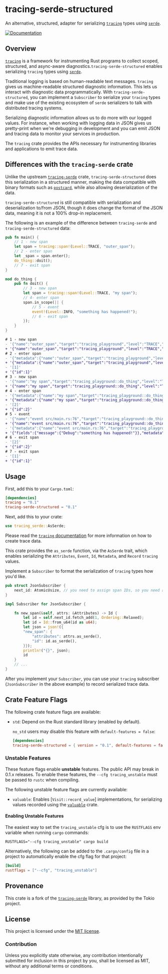 # tracing-serde-structured

An alternative, structured, adapter for serializing [`tracing`] types using [`serde`].

[![Documentation][docs-badge]][docs-url]

[docs-badge]: https://docs.rs/tracing-serde-structured/badge.svg
[docs-url]: https://docs.rs/tracing-serde-structured

## Overview

[`tracing`] is a framework for instrumenting Rust programs to collect
scoped, structured, and async-aware diagnostics.`tracing-serde-structured` enables
serializing `tracing` types using [`serde`].

Traditional logging is based on human-readable text messages.
`tracing` gives us machine-readable structured diagnostic
information. This lets us interact with diagnostic data
programmatically. With `tracing-serde-structured`, you can implement a
`Subscriber` to serialize your `tracing` types and make use of the
existing ecosystem of `serde` serializers to talk with distributed
tracing systems.

Serializing diagnostic information allows us to do more with our logged
values. For instance, when working with logging data in JSON gives us
pretty-print when we're debugging in development and you can emit JSON
and tracing data to monitor your services in production.

The `tracing` crate provides the APIs necessary for instrumenting
libraries and applications to emit trace data.

## Differences with the `tracing-serde` crate

Unlike the upstream [`tracing-serde`] crate, `tracing-serde-structured` does this serialization
in a structured manner, making the data compatible with binary formats such as [`postcard`],
while also allowing deserialization of the data.

`tracing-serde-structured` is still compatible with serialization and deserialization to/from
JSON, though it does change the format of the JSON data, meaning it is not a 100% drop-in replacement.

[`tracing-serde`]: https://docs.rs/tracing-serde
[`postcard`]: https://docs.rs/postcard

The following is an example of the difference between `tracing-serde` and `tracing-serde-structured`
data:

```rust
pub fn main() {
    // 1 - new span
    let span = tracing::span!(Level::TRACE, "outer_span");
    // 2 - enter span
    let _span = span.enter();
    do_thing::doit();
    // 7 - exit span
}

mod do_thing {
    pub fn doit() {
        // 3 - new span
        let span = tracing::span!(Level::TRACE, "my span");
        // 4- enter span
        span.in_scope(|| {
            // 5 - event
            event!(Level::INFO, "something has happened!");
            // 6 - exit span
        });
    }
}
```

```diff
# 1 - new span
- '{"name":"outer_span","target":"tracing_playground","level":"TRACE","module_path":"tracing_playground","file":"src/main.rs","line":34,"fields":[],"is_span":true,"is_event":false}'
+ '{"name":"outer_span","target":"tracing_playground","level":"TRACE","module_path":"tracing_playground","file":"src/main.rs","line":34,"fields":[],"is_span":true,"is_event":false}'
# 2 - enter span
- '{"metadata":{"name":"outer_span","target":"tracing_playground","level":"TRACE","module_path":"tracing_playground","file":"src/main.rs","line":34,"fields":[],"is_span":true,"is_event":false},"parent":null,"is_root":false}'
+ '{"metadata":{"name":"outer_span","target":"tracing_playground","level":"TRACE","module_path":"tracing_playground","file":"src/main.rs","line":34,"fields":[],"is_span":true,"is_event":false},"parent":null,"is_root":false}'
- '[1]'
+ '{"id":1}'
# 3 - new span
- '{"name":"my span","target":"tracing_playground::do_thing","level":"TRACE","module_path":"tracing_playground::do_thing","file":"src/main.rs","line":74,"fields":[],"is_span":true,"is_event":false}'
+ '{"name":"my span","target":"tracing_playground::do_thing","level":"TRACE","module_path":"tracing_playground::do_thing","file":"src/main.rs","line":74,"fields":[],"is_span":true,"is_event":false}'
# 4 - enter span
- '{"metadata":{"name":"my span","target":"tracing_playground::do_thing","level":"TRACE","module_path":"tracing_playground::do_thing","file":"src/main.rs","line":74,"fields":[],"is_span":true,"is_event":false},"parent":null,"is_root":false}'
+ '{"metadata":{"name":"my span","target":"tracing_playground::do_thing","level":"TRACE","module_path":"tracing_playground::do_thing","file":"src/main.rs","line":74,"fields":[],"is_span":true,"is_event":false},"parent":null,"is_root":false}'
- '[2]'
+ '{"id":2}'
# 5 - event
- '{"name":"event src/main.rs:76","target":"tracing_playground::do_thing","level":"INFO","module_path":"tracing_playground::do_thing","file":"src/main.rs","line":76,"fields":["message"],"is_span":false,"is_event":true}'
+ '{"name":"event src/main.rs:76","target":"tracing_playground::do_thing","level":"INFO","module_path":"tracing_playground::do_thing","file":"src/main.rs","line":76,"fields":["message"],"is_span":false,"is_event":true}'
- '{"metadata":{"name":"event src/main.rs:76","target":"tracing_playground::do_thing","level":"INFO","module_path":"tracing_playground::do_thing","file":"src/main.rs","line":76,"fields":["message"],"is_span":false,"is_event":true},"message":"something has happened!"}'
+ '{"fields":{"message":{"Debug":"something has happened!"}},"metadata":{"name":"event src/main.rs:76","target":"tracing_playground::do_thing","level":"INFO","module_path":"tracing_playground::do_thing","file":"src/main.rs","line":76,"fields":["message"],"is_span":false,"is_event":true},"parent":null}'
# 6 - exit span
- '[2]'
+ '{"id":2}'
# 7 - exit span
- '[1]'
+ '{"id":1}'
```

## Usage

First, add this to your `Cargo.toml`:

```toml
[dependencies]
tracing = "0.1"
tracing-serde-structured = "0.1"
```

Next, add this to your crate:

```rust
use tracing_serde::AsSerde;
```

Please read the [`tracing` documentation](https://docs.rs/tracing/latest/tracing/index.html)
for more information on how to create trace data.

This crate provides the `as_serde` function, via the `AsSerde` trait,
which enables serializing the `Attributes`, `Event`, `Id`, `Metadata`,
and `Record` `tracing` values.

Implement a `Subscriber` to format the serialization of `tracing`
types how you'd like.

```rust
pub struct JsonSubscriber {
    next_id: AtomicUsize, // you need to assign span IDs, so you need a counter
}

impl Subscriber for JsonSubscriber {

    fn new_span(&self, attrs: &Attributes) -> Id {
        let id = self.next_id.fetch_add(1, Ordering::Relaxed);
        let id = Id::from_u64(id as u64);
        let json = json!({
        "new_span": {
            "attributes": attrs.as_serde(),
            "id": id.as_serde(),
        }});
        println!("{}", json);
        id
    }
    // ...
}
```

After you implement your `Subscriber`, you can use your `tracing`
subscriber (`JsonSubscriber` in the above example) to record serialized
trace data.

##  Crate Feature Flags

The following crate feature flags are available:

* `std`: Depend on the Rust standard library (enabled by default).

  `no_std` users may disable this feature with `default-features = false`:

  ```toml
  [dependencies]
  tracing-serde-structured = { version = "0.1", default-features = false }
  ```

### Unstable Features

These feature flags enable **unstable** features. The public API may break in 0.1.x
releases. To enable these features, the `--cfg tracing_unstable` must be passed to
`rustc` when compiling.

The following unstable feature flags are currently available:

* `valuable`: Enables [`Visit::record_value`] implementations, for
  serializing values recorded using the [`valuable`] crate.

#### Enabling Unstable Features

The easiest way to set the `tracing_unstable` cfg is to use the `RUSTFLAGS`
env variable when running `cargo` commands:

```shell
RUSTFLAGS="--cfg tracing_unstable" cargo build
```
Alternatively, the following can be added to the `.cargo/config` file in a
project to automatically enable the cfg flag for that project:

```toml
[build]
rustflags = ["--cfg", "tracing_unstable"]
```

[feature flags]: https://doc.rust-lang.org/cargo/reference/manifest.html#the-features-section
[`valuable`]: https://crates.io/crates/valuable

## Provenance

This crate is a fork of the [`tracing-serde`] library, as provided by the Tokio project.

## License

This project is licensed under the [MIT license](LICENSE).

### Contribution

Unless you explicitly state otherwise, any contribution intentionally submitted
for inclusion in this project by you, shall be licensed as MIT, without any additional
terms or conditions.

[`tracing`]: https://crates.io/crates/tracing
[`serde`]: https://crates.io/crates/serde
